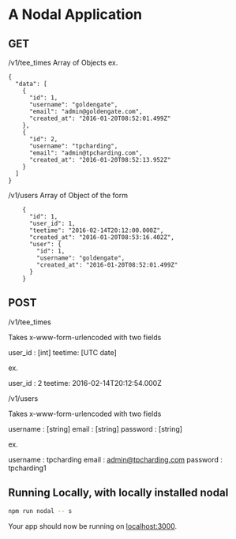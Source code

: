 # A Nodal Application

## GET
/v1/tee_times
Array of Objects ex.
```
{
  "data": [
    {
      "id": 1,
      "username": "goldengate",
      "email": "admin@goldengate.com",
      "created_at": "2016-01-20T08:52:01.499Z"
    },
    {
      "id": 2,
      "username": "tpcharding",
      "email": "admin@tpcharding.com",
      "created_at": "2016-01-20T08:52:13.952Z"
    }
  ]
}
```

/v1/users
Array of Object of the form

```
    {
      "id": 1,
      "user_id": 1,
      "teetime": "2016-02-14T20:12:00.000Z",
      "created_at": "2016-01-20T08:53:16.402Z",
      "user": {
        "id": 1,
        "username": "goldengate",
        "created_at": "2016-01-20T08:52:01.499Z"
      }
    }
```

## POST
/v1/tee_times

Takes x-www-form-urlencoded with two fields

user_id : [int] 
teetime: [UTC date]

ex.

user_id : 2
teetime: 2016-02-14T20:12:54.000Z


/v1/users

Takes x-www-form-urlencoded with two fields

username : [string]
email : [string]
password : [string]

ex.

username : tpcharding
email : admin@tpcharding.com
password : tpcharding1


## Running Locally, with locally installed nodal

```sh
npm run nodal -- s
```

Your app should now be running on [localhost:3000](http://localhost:3000/).


